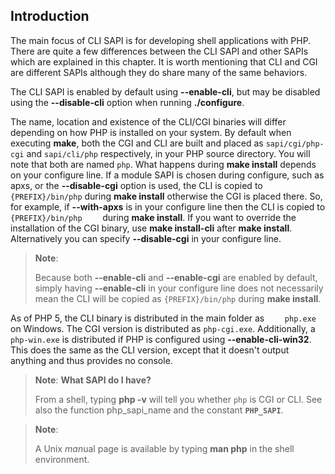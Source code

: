 Introduction
------------

The main focus of CLI SAPI is for developing shell applications with
PHP. There are quite a few differences between the CLI SAPI and other
SAPIs which are explained in this chapter. It is worth mentioning that
CLI and CGI are different SAPIs although they do share many of the same
behaviors.

The CLI SAPI is enabled by default using **--enable-cli**, but may be
disabled using the **--disable-cli** option when running
**./configure**.

The name, location and existence of the CLI/CGI binaries will differ
depending on how PHP is installed on your system. By default when
executing **make**, both the CGI and CLI are built and placed as
`sapi/cgi/php-cgi` and `sapi/cli/php` respectively, in your PHP source
directory. You will note that both are named `php`. What happens during
**make install** depends on your configure line. If a module SAPI is
chosen during configure, such as apxs, or the **--disable-cgi** option
is used, the CLI is copied to `{PREFIX}/bin/php` during **make install**
otherwise the CGI is placed there. So, for example, if **--with-apxs**
is in your configure line then the CLI is copied to
`{PREFIX}/bin/php    ` during **make install**. If you want to override
the installation of the CGI binary, use **make install-cli** after
**make install**. Alternatively you can specify **--disable-cgi** in
your configure line.

> **Note**:
>
> Because both **--enable-cli** and **--enable-cgi** are enabled by
> default, simply having **--enable-cli** in your configure line does
> not necessarily mean the CLI will be copied as `{PREFIX}/bin/php`
> during **make install**.

As of PHP 5, the CLI binary is distributed in the main folder as
`    php.exe` on Windows. The CGI version is distributed as
`php-cgi.exe`. Additionally, a `    php-win.exe` is distributed if PHP
is configured using **--enable-cli-win32**. This does the same as the
CLI version, except that it doesn't output anything and thus provides no
console.

> **Note**: **What SAPI do I have?**  
>
> From a shell, typing **php -v** will tell you whether `php` is CGI or
> CLI. See also the function <span
> class="function">php\_sapi\_name</span> and the constant
> **`PHP_SAPI`**.

> **Note**:
>
> A Unix *man*ual page is available by typing **man php** in the shell
> environment.
